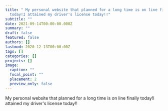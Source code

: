```yaml
---
title: " My personal website that planned for a long time is on line finally
  today!I attained my driver's license today!!"
subtitle: ""
date: 2021-09-14T00:00:00.000Z
summary: ""
draft: false
featured: false
authors: []
lastmod: 2020-12-13T00:00:00Z
tags: []
categories: []
projects: []
image:
  caption: ""
  focal_point: ""
  placement: 2
  preview_only: false
---
```

 My personal website that planned for a long time is on line finally today!I attained my driver's license today!!
